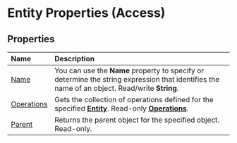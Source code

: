 
# Entity Properties (Access)

## Properties



|**Name**|**Description**|
|:-----|:-----|
| [Name](a72be228-43e2-d275-5b17-c9831f763ff7.md)|You can use the  **Name** property to specify or determine the string expression that identifies the name of an object. Read/write **String**.|
| [Operations](13113ff7-0f9d-cb50-c603-fede2aea910c.md)|Gets the collection of operations defined for the specified  **[Entity](fbce3ef6-bca4-92c6-c191-fd89ad33e888.md)**. Read-only  **[Operations](2c1078b1-6d9c-9a99-80bb-c8b09fd2dc9a.md)**.|
| [Parent](afe74519-f2b7-eb78-7e5d-255fb25e9dee.md)|Returns the parent object for the specified object. Read-only.|
